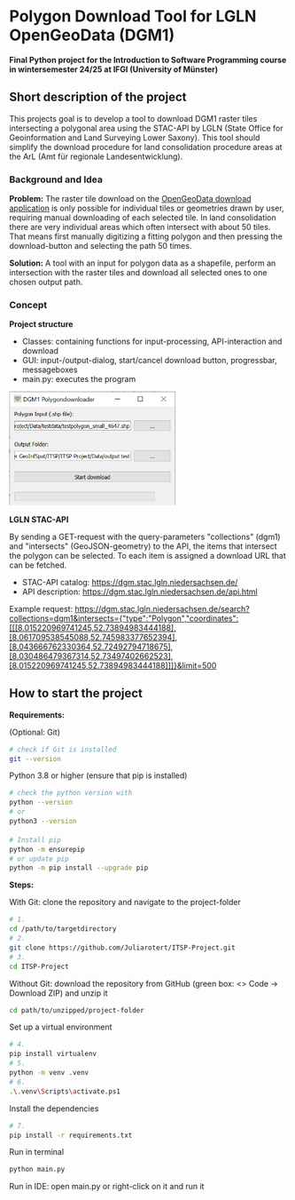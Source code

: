 # Polygon Download Tool for LGLN OpenGeoData (DGM1)
**Final Python project for the Introduction to Software Programming course in wintersemester 24/25 at IFGI (University of Münster)**

## Short description of the project
This projects goal is to develop a tool to download DGM1 raster tiles intersecting a polygonal area using the STAC-API by LGLN (State Office for Geoinformation and Land Surveying Lower Saxony). This tool should simplify the download procedure for land consolidation procedure areas at the ArL (Amt für regionale Landesentwicklung).
  
### Background and Idea
**Problem:** The raster tile download on the [OpenGeoData download application](https://ni-lgln-opengeodata.hub.arcgis.com/) is only possible for individual tiles or geometries drawn by user, requiring manual downloading of each selected tile. In land consolidation there are very individual areas which often intersect with about 50 tiles. That means first manually digitizing a fitting polygon and then pressing the download-button and selecting the path 50 times.

**Solution:** A tool with an input for polygon data as a shapefile, perform an intersection with the raster tiles and download all selected ones to one chosen output path.

### Concept
**Project structure**
- Classes: containing functions for input-processing, API-interaction and download
- GUI: input-/output-dialog, start/cancel download button, progressbar, messageboxes
- main.py: executes the program

<img src="Media/GUI.png" width="300">

**LGLN STAC-API**

By sending a GET-request with the query-parameters "collections" (dgm1) and "intersects" (GeoJSON-geometry) to the API, the items that intersect the polygon can be selected. To each item is assigned a download URL that can be fetched.
- STAC-API catalog: https://dgm.stac.lgln.niedersachsen.de/
- API description: https://dgm.stac.lgln.niedersachsen.de/api.html

Example request: https://dgm.stac.lgln.niedersachsen.de/search?collections=dgm1&intersects={"type":"Polygon","coordinates":[[[8.015220969741245,52.73894983444188],[8.061709538545088,52.745983377652394],[8.043666762330364,52.72492794718675],[8.030486479367314,52.73497402662523],[8.015220969741245,52.73894983444188]]]}&limit=500


## How to start the project
**Requirements:**

(Optional: Git)
```bash
# check if Git is installed
git --version
```

Python 3.8 or higher (ensure that pip is installed)
```bash
# check the python version with 
python --version
# or
python3 --version

# Install pip 
python -m ensurepip
# or update pip
python -m pip install --upgrade pip
```
**Steps:**

With Git: clone the repository and navigate to the project-folder
```bash
# 1.
cd /path/to/targetdirectory 
# 2. 
git clone https://github.com/Juliarotert/ITSP-Project.git
# 3.
cd ITSP-Project
```
Without Git: download the repository from GitHub (green box: <> Code -> Download ZIP) and unzip it
```bash
cd path/to/unzipped/project-folder
```
Set up a virtual environment
```bash
# 4.
pip install virtualenv
# 5. 
python -m venv .venv  
# 6.
.\.venv\Scripts\activate.ps1  
```
Install the dependencies
```bash
# 7.
pip install -r requirements.txt
```
Run in terminal
```bash
python main.py
```
Run in IDE: open main.py or right-click on it and run it